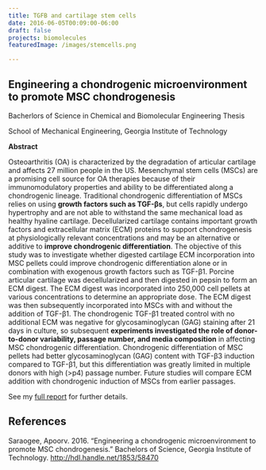 ```yaml
---
title: TGFB and cartilage stem cells
date: 2016-06-05T00:09:00-06:00
draft: false
projects: biomolecules
featuredImage: /images/stemcells.png

---
```

## Engineering a chondrogenic microenvironment to promote MSC chondrogenesis
Bacherlors of Science in Chemical and Biomolecular Engineering Thesis

School of Mechanical Engineering, Georgia Institute of Technology

**Abstract**

Osteoarthritis (OA) is characterized by the degradation of articular cartilage and affects 27 million people in the US. Mesenchymal stem cells (MSCs) are a promising cell source for OA therapies because of their immunomodulatory properties and ability to be differentiated along a chondrogenic lineage. Traditional chondrogenic differentiation of MSCs relies on using **growth factors such as TGF-βs**, but cells rapidly undergo hypertrophy and are not able to withstand the same mechanical load as healthy hyaline cartilage. Decellularized cartilage contains important growth factors and extracellular matrix (ECM) proteins to support chondrogenesis at physiologically relevant concentrations and may be an alternative or additive to **improve chondrogenic differentiation**. The objective of this study was to investigate whether digested cartilage ECM incorporation into MSC pellets could improve chondrogenic differentiation alone or in combination with exogenous growth factors such as TGF-β1. Porcine articular cartilage was decellularized and then digested in pepsin to form an ECM digest. The ECM digest was incorporated into 250,000 cell pellets at various concentrations to determine an appropriate dose. The ECM digest was then subsequently incorporated into MSCs with and without the addition of TGF-β1. The chondrogenic TGF-β1 treated control with no additional ECM was negative for glycosaminoglycan (GAG) staining after 21 days in culture, so subsequent **experiments investigated the role of donor-to-donor variability, passage number, and media composition** in affecting MSC chondrogenic differentiation. Chondrogenic differentiation of MSC pellets had better glycosaminoglycan (GAG) content with TGF-β3 induction compared to TGF-β1, but this differentiation was greatly limited in multiple donors with high (>p4) passage number. Future studies will compare ECM addition with chondrogenic induction of MSCs from earlier passages.

See my [full report](/docs/SARAOGEE-UNDERGRADUATERESEARCHOPTIONTHESIS-2016.pdf) <i class="fa-solid fa-arrow-up-right-from-square"></i> for further details.

## References

Saraogee, Apoorv. 2016. “Engineering a chondrogenic microenvironment to promote MSC chondrogenesis.” Bachelors of Science, Georgia Institute of Technology. http://hdl.handle.net/1853/58470
